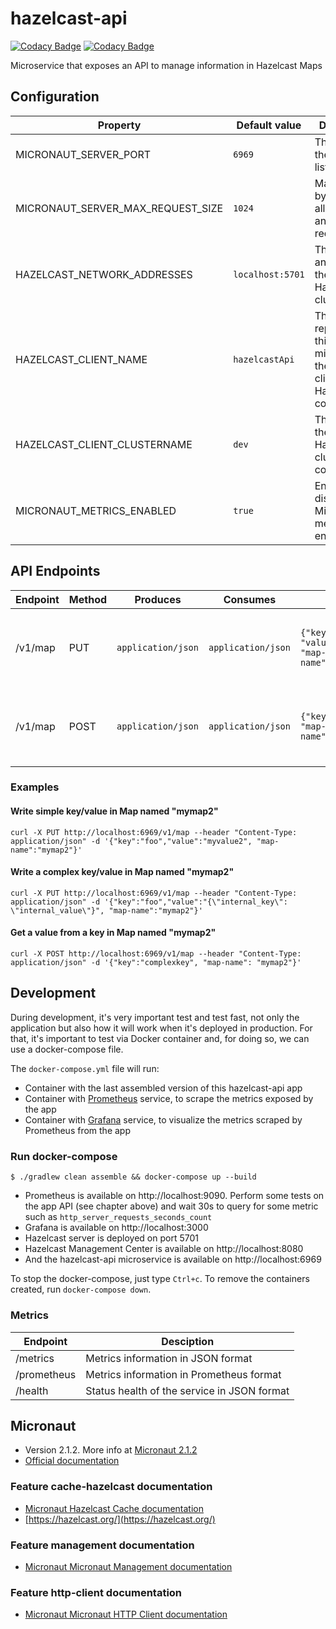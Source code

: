 # hazelcast-api
[![Codacy Badge](https://app.codacy.com/project/badge/Grade/6a48a3ea9aea4092b2aa3ae5ab40e299)](https://www.codacy.com/gh/marcosflobo/hazelcast-api/dashboard?utm_source=github.com&amp;utm_medium=referral&amp;utm_content=marcosflobo/hazelcast-api&amp;utm_campaign=Badge_Grade)
[![Codacy Badge](https://app.codacy.com/project/badge/Coverage/6a48a3ea9aea4092b2aa3ae5ab40e299)](https://www.codacy.com/gh/marcosflobo/hazelcast-api/dashboard?utm_source=github.com&utm_medium=referral&utm_content=marcosflobo/hazelcast-api&utm_campaign=Badge_Coverage)

Microservice that exposes an API to manage information in Hazelcast Maps

## Configuration
|Property|Default value|Desciption|
---------|-------------|----------|
|MICRONAUT_SERVER_PORT|`6969`|The port on the API is listening|
|MICRONAUT_SERVER_MAX_REQUEST_SIZE|`1024`|Max size, in bytes, allowed for an incoming request|
|HAZELCAST_NETWORK_ADDRESSES|`localhost:5701`|The DNS and port of the Hazelcast cluster|
|HAZELCAST_CLIENT_NAME|`hazelcastApi`|The name representing this microservice the list of clients from Hazelcast connections|
|HAZELCAST_CLIENT_CLUSTERNAME|`dev`|The name of the Hazelcast cluster to connect|
|MICRONAUT_METRICS_ENABLED|`true`|Enable or disable the Micronaut metrics endpoint|

## API Endpoints
|Endpoint|Method|Produces|Consumes|Body|Desciption|
---------|------|--------|--------|----|----------|
|/v1/map|PUT|`application/json`|`application/json`|`{"key":"foo", "value":"myvalue", "map-name":"mymap"}`|Write a key/value on a specific Hazelcast Map|
|/v1/map|POST|`application/json`|`application/json`|`{"key":"foo", "map-name":"mymap"}`|Get the value from a key on a specific Hazelcast Map|

### Examples
#### Write simple key/value in Map named "mymap2"
```shell script
curl -X PUT http://localhost:6969/v1/map --header "Content-Type: application/json" -d '{"key":"foo","value":"myvalue2", "map-name":"mymap2"}'
```
#### Write a complex key/value in Map named "mymap2"
```shell script
curl -X PUT http://localhost:6969/v1/map --header "Content-Type: application/json" -d '{"key":"foo","value":"{\"internal_key\": \"internal_value\"}", "map-name":"mymap2"}'
```
#### Get a value from a key in Map named "mymap2"
```shell script
curl -X POST http://localhost:6969/v1/map --header "Content-Type: application/json" -d '{"key":"complexkey", "map-name": "mymap2"}'
```

## Development
During development, it's very important test and test fast, not only the application but also how it will work when it's
deployed in production. For that, it's important to test via Docker container and, for doing so, we can use a docker-compose
file.

The `docker-compose.yml` file will run:
-  Container with the last assembled version of this hazelcast-api app
-  Container with [Prometheus](https://prometheus.io/) service, to scrape the metrics exposed by the app
-  Container with [Grafana](https://grafana.com/) service, to visualize the metrics scraped by Prometheus from the app

### Run docker-compose
```shell script
$ ./gradlew clean assemble && docker-compose up --build
```
-  Prometheus is available on http://localhost:9090. Perform some tests on the app API (see chapter above) and wait 30s to query for some metric such as `http_server_requests_seconds_count`
-  Grafana is available on http://localhost:3000
-  Hazelcast server is deployed on port 5701
-  Hazelcast Management Center is available on http://localhost:8080
-  And the hazelcast-api microservice is available on http://localhost:6969

To stop the docker-compose, just type `Ctrl+c`. To remove the containers created, run `docker-compose down`.

### Metrics
|Endpoint|Desciption|
---------|----------|
|/metrics|Metrics information in JSON format|
|/prometheus|Metrics information in Prometheus format|
|/health|Status health of the service in JSON format|

## Micronaut
-  Version 2.1.2. More info at [Micronaut 2.1.2](https://github.com/micronaut-projects/micronaut-core/releases/tag/v2.1.2)
-  [Official documentation](https://docs.micronaut.io/latest/guide/index.html)

### Feature cache-hazelcast documentation
-  [Micronaut Hazelcast Cache documentation](https://micronaut-projects.github.io/micronaut-cache/latest/guide/index.html#hazelcast)
-  [https://hazelcast.org/](https://hazelcast.org/)

### Feature management documentation
-  [Micronaut Micronaut Management documentation](https://docs.micronaut.io/latest/guide/index.html#management)

### Feature http-client documentation
-  [Micronaut Micronaut HTTP Client documentation](https://docs.micronaut.io/latest/guide/index.html#httpClient)
